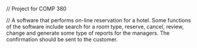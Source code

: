 // Project for COMP 380


// A software that performs on-line reservation for a hotel. Some functions of the software include search for a
room type, reserve, cancel, review, change and generate some type of reports for the managers. The
confirmation should be sent to the customer.
